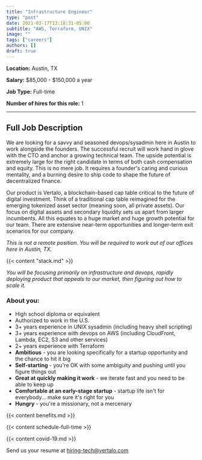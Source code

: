```yaml
---
title: "Infrastructure Engineer"
type: "post"
date: 2021-03-17T13:18:31-05:00
subtitle: "AWS, Terraform, UNIX"
image: ""
tags: ["careers"]
authors: []
draft: true
---
```


**Location:** Austin, TX

**Salary:** $85,000 - $150,000 a year

**Job Type:** Full-time

**Number of hires for this role:** 1

---

## Full Job Description

We are looking for a savvy and seasoned devops/sysadmin here in Austin to work alongside the founders. The successful recruit will work hand in glove with the CTO and anchor a growing technical team. The upside potential is extremely large for the right candidate in terms of both cash compensation and equity. This is no mere job. It requires a founder's caring and curious mentality, and a burning desire to ship code to shape the future of decentralized finance.

Our product is Vertalo, a blockchain-based cap table critical to the future of digital investment. Think of a traditional cap table reimagined for the emerging tokenized asset sector (meaning soon, all private assets). Our focus on digital assets and secondary liquidity sets us apart from larger incumbents. All this equates to a huge market and huge growth potential for our team. There are extensive near-term opportunities and longer-term exit scenarios for our company.

*This is not a remote position. You will be required to work out of our offices here in Austin, TX.*

{{< content "stack.md" >}}

*You will be focusing primarily on infrastructure and devops, rapidly deploying product that appeals to our market, then figuring out how to scale it.*

### About you:
- High school diploma or equivalent
- Authorized to work in the U.S.
- 3+ years experience in UNIX sysadmin (including heavy shell scripting)
- 3+ years experience with devops on AWS (including CloudFront, Lambda, EC2, S3 and other services)
- 2+ years experience with Terraform
- **Ambitious** - you are looking specifically for a startup opportunity and the chance to hit it big
- **Self-starting** - you're OK with some ambiguity and pushing until you figure things out
- **Great at quickly making it work** - we iterate fast and you need to be able to keep up
- **Comfortable at an early-stage startup** - startup life isn't for everybody... make sure it's right for you
- **Hungry** - you're a missionary, not a mercenary

{{< content benefits.md >}}

{{< content schedule-full-time >}}

{{< content covid-19.md >}}

Send us your resume at hiring-tech@vertalo.com
